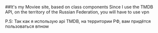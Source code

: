 ##It's my Moviee site, based on class components
Since I use the TMDB API, on the territory of the Russian Federation, you will have to use vpn



P.S: Так как я использую api TMDB, на территории РФ, вам придётся пользоваться впном